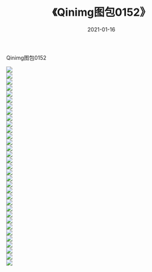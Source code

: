 ﻿---
layout: post
title:  《Qinimg图包0152》
date:   2021-01-16
img: http://imgx.orgx.ga/Qinimg图包/Qinimg图包0152/000.jpg
categories: [美女, 清纯, 唯美]
---

Qinimg图包0152

 ![](http://imgx.orgx.ga/Qinimg图包/Qinimg图包0152/001.jpg) <br>![](http://imgx.orgx.ga/Qinimg图包/Qinimg图包0152/002.jpg) <br>![](http://imgx.orgx.ga/Qinimg图包/Qinimg图包0152/003.jpg) <br>![](http://imgx.orgx.ga/Qinimg图包/Qinimg图包0152/004.jpg) <br>![](http://imgx.orgx.ga/Qinimg图包/Qinimg图包0152/005.jpg) <br>![](http://imgx.orgx.ga/Qinimg图包/Qinimg图包0152/006.jpg) <br>![](http://imgx.orgx.ga/Qinimg图包/Qinimg图包0152/007.jpg) <br>![](http://imgx.orgx.ga/Qinimg图包/Qinimg图包0152/008.jpg) <br>![](http://imgx.orgx.ga/Qinimg图包/Qinimg图包0152/009.jpg) <br>![](http://imgx.orgx.ga/Qinimg图包/Qinimg图包0152/010.jpg) <br>![](http://imgx.orgx.ga/Qinimg图包/Qinimg图包0152/011.jpg) <br>![](http://imgx.orgx.ga/Qinimg图包/Qinimg图包0152/012.jpg) <br>![](http://imgx.orgx.ga/Qinimg图包/Qinimg图包0152/013.jpg) <br>![](http://imgx.orgx.ga/Qinimg图包/Qinimg图包0152/014.jpg) <br>![](http://imgx.orgx.ga/Qinimg图包/Qinimg图包0152/015.jpg) <br>![](http://imgx.orgx.ga/Qinimg图包/Qinimg图包0152/016.jpg) <br>![](http://imgx.orgx.ga/Qinimg图包/Qinimg图包0152/017.jpg) <br>![](http://imgx.orgx.ga/Qinimg图包/Qinimg图包0152/018.jpg) <br>![](http://imgx.orgx.ga/Qinimg图包/Qinimg图包0152/019.jpg) <br>![](http://imgx.orgx.ga/Qinimg图包/Qinimg图包0152/020.jpg) <br>![](http://imgx.orgx.ga/Qinimg图包/Qinimg图包0152/021.jpg) <br>![](http://imgx.orgx.ga/Qinimg图包/Qinimg图包0152/022.jpg) <br>![](http://imgx.orgx.ga/Qinimg图包/Qinimg图包0152/023.jpg) <br>![](http://imgx.orgx.ga/Qinimg图包/Qinimg图包0152/024.jpg) <br>![](http://imgx.orgx.ga/Qinimg图包/Qinimg图包0152/025.jpg) <br>![](http://imgx.orgx.ga/Qinimg图包/Qinimg图包0152/026.jpg) <br>![](http://imgx.orgx.ga/Qinimg图包/Qinimg图包0152/027.jpg) <br>![](http://imgx.orgx.ga/Qinimg图包/Qinimg图包0152/028.jpg) <br>![](http://imgx.orgx.ga/Qinimg图包/Qinimg图包0152/029.jpg) <br>![](http://imgx.orgx.ga/Qinimg图包/Qinimg图包0152/030.jpg) <br>![](http://imgx.orgx.ga/Qinimg图包/Qinimg图包0152/031.jpg) <br>![](http://imgx.orgx.ga/Qinimg图包/Qinimg图包0152/032.jpg) <br>![](http://imgx.orgx.ga/Qinimg图包/Qinimg图包0152/033.jpg) <br>